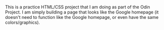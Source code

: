 This is a practice HTML/CSS project that I am doing as part of the Odin Project.  I am simply building a page that looks like the Google homepage (it doesn't need to function like the Google homepage, or even have the same colors/graphics).